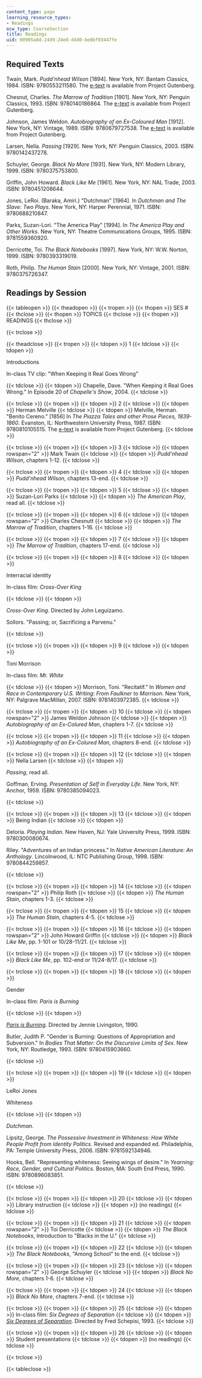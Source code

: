 ```yaml
---
content_type: page
learning_resource_types:
- Readings
ocw_type: CourseSection
title: Readings
uid: 00905a8d-24d9-24e8-d4d0-be8bf03447fe
---
```


Required Texts
--------------

Twain, Mark. _Pudd'nhead Wilson_ \[1894\]. New York, NY: Bantam Classics, 1984. ISBN: 9780553211580. The [e-text](http://www.gutenberg.org/etext/102) is available from Project Gutenberg.

Chesnut, Charles. _The Marrow of Tradition_ \[1901\]. New York, NY: Penguin Classics, 1993. ISBN: 9780140186864. The [e-text](http://www.gutenberg.org/etext/11228) is available from Project Gutenberg.

Johnson, James Weldon. _Autobiography of an Ex-Coloured Man_ \[1912\]. New York, NY: Vintage, 1989. ISBN: 9780679727538. The [e-text](http://www.gutenberg.org/etext/11012) is available from Project Gutenberg.

Larsen, Nella. _Passing_ \[1929\]. New York, NY: Penguin Classics, 2003. ISBN: 9780142437278.

Schuyler, George. _Black No More_ \[1931\]. New York, NY: Modern Library, 1999. ISBN: 9780375753800.

Griffin, John Howard. _Black Like Me_ \[1961\]. New York, NY: NAL Trade, 2003. ISBN: 9780451208644.

Jones, LeRoi. (Baraka, Amiri.) "Dutchman" \[1964\]. In _Dutchman and The Slave_: _Two Plays_. New York, NY: Harper Perennial, 1971. ISBN: 9780688210847.

Parks, Suzan-Lori. "The America Play" \[1994\]. In _The America Play and Other Works_. New York, NY: Theatre Communications Groups, 1995. ISBN: 9781559360920.

Derricotte, Toi. _The Black Notebooks_ \[1997\]. New York, NY: W.W. Norton, 1999. ISBN: 9780393319019.

Roth, Philip. _The Human Stain_ \[2000\]. New York, NY: Vintage, 2001. ISBN: 9780375726347.

Readings by Session
-------------------

{{< tableopen >}}
{{< theadopen >}}
{{< tropen >}}
{{< thopen >}}
SES #
{{< thclose >}}
{{< thopen >}}
TOPICS
{{< thclose >}}
{{< thopen >}}
READINGS
{{< thclose >}}

{{< trclose >}}

{{< theadclose >}}
{{< tropen >}}
{{< tdopen >}}
1
{{< tdclose >}}
{{< tdopen >}}


Introductions

In-class TV clip: "When Keeping it Real Goes Wrong"


{{< tdclose >}}
{{< tdopen >}}
Chapelle, Dave. "When Keeping it Real Goes Wrong." In Episode 20 of _Chapelle's Show_, 2004.
{{< tdclose >}}

{{< trclose >}}
{{< tropen >}}
{{< tdopen >}}
2
{{< tdclose >}}
{{< tdopen >}}
Herman Melville
{{< tdclose >}}
{{< tdopen >}}
Melville, Herman. "Benito Cereno." \[1856\] In _The Piazza Tales and other Prose Pieces, 1839-1860_. Evanston, IL: Northwestern University Press, 1987. ISBN: 9780810105515. The [e-text](http://www.gutenberg.org/etext/15859) is available from Project Gutenberg.
{{< tdclose >}}

{{< trclose >}}
{{< tropen >}}
{{< tdopen >}}
3
{{< tdclose >}}
{{< tdopen rowspan="2" >}}
Mark Twain
{{< tdclose >}}
{{< tdopen >}}
_Pudd'nhead Wilson_, chapters 1-12.
{{< tdclose >}}

{{< trclose >}}
{{< tropen >}}
{{< tdopen >}}
4
{{< tdclose >}}
{{< tdopen >}}
_Pudd'nhead Wilson_, chapters 13-end.
{{< tdclose >}}

{{< trclose >}}
{{< tropen >}}
{{< tdopen >}}
5
{{< tdclose >}}
{{< tdopen >}}
Suzan-Lori Parks
{{< tdclose >}}
{{< tdopen >}}
_The American Play_, read all.
{{< tdclose >}}

{{< trclose >}}
{{< tropen >}}
{{< tdopen >}}
6
{{< tdclose >}}
{{< tdopen rowspan="2" >}}
Charles Chesnutt
{{< tdclose >}}
{{< tdopen >}}
_The Marrow of Tradition_, chapters 1-16.
{{< tdclose >}}

{{< trclose >}}
{{< tropen >}}
{{< tdopen >}}
7
{{< tdclose >}}
{{< tdopen >}}
_The Marrow of Tradition_, chapters 17-end.
{{< tdclose >}}

{{< trclose >}}
{{< tropen >}}
{{< tdopen >}}
8
{{< tdclose >}}
{{< tdopen >}}


Interracial identity

In-class film: _Cross-Over King_


{{< tdclose >}}
{{< tdopen >}}


_Cross-Over King_. Directed by John Leguizamo.

Sollors. "Passing; or, Sacrificing a Parvenu."


{{< tdclose >}}

{{< trclose >}}
{{< tropen >}}
{{< tdopen >}}
9
{{< tdclose >}}
{{< tdopen >}}


Toni Morrison

In-class film: _Mr. White_


{{< tdclose >}}
{{< tdopen >}}
Morrison, Toni. "Recitatif." In _Women and Race in Contemporary U.S. Writing: From Faulkner to Morrison_. New York, NY: Palgrave MacMillan, 2007. ISBN: 9781403972385.
{{< tdclose >}}

{{< trclose >}}
{{< tropen >}}
{{< tdopen >}}
10
{{< tdclose >}}
{{< tdopen rowspan="2" >}}
James Weldon Johnson
{{< tdclose >}}
{{< tdopen >}}
_Autobiography of an Ex-Colured Man_, chapters 1-7.
{{< tdclose >}}

{{< trclose >}}
{{< tropen >}}
{{< tdopen >}}
11
{{< tdclose >}}
{{< tdopen >}}
_Autobiography of an Ex-Colured Man_, chapters 8-end.
{{< tdclose >}}

{{< trclose >}}
{{< tropen >}}
{{< tdopen >}}
12
{{< tdclose >}}
{{< tdopen >}}
Nella Larsen
{{< tdclose >}}
{{< tdopen >}}


_Passing_, read all.

Goffman, Erving. _Presentation of Self in Everyday Life_. New York, NY: Anchor, 1959. ISBN: 9780385094023.


{{< tdclose >}}

{{< trclose >}}
{{< tropen >}}
{{< tdopen >}}
13
{{< tdclose >}}
{{< tdopen >}}
Being Indian
{{< tdclose >}}
{{< tdopen >}}


Deloria. _Playing Indian_. New Haven, NJ: Yale University Press, 1999. ISBN: 9780300080674.

Riley. "Adventures of an Indian princess." In _Native American Literature: An Anthology_. Lincolnwood, IL: NTC Publishing Group, 1998. ISBN: 9780844259857.


{{< tdclose >}}

{{< trclose >}}
{{< tropen >}}
{{< tdopen >}}
14
{{< tdclose >}}
{{< tdopen rowspan="2" >}}
Philip Roth
{{< tdclose >}}
{{< tdopen >}}
_The Human Stain_, chapters 1-3.
{{< tdclose >}}

{{< trclose >}}
{{< tropen >}}
{{< tdopen >}}
15
{{< tdclose >}}
{{< tdopen >}}
_The Human Stain_, chapters 4-5.
{{< tdclose >}}

{{< trclose >}}
{{< tropen >}}
{{< tdopen >}}
16
{{< tdclose >}}
{{< tdopen rowspan="2" >}}
John Howard Griffin
{{< tdclose >}}
{{< tdopen >}}
_Black Like Me_, pp. 1-101 or 10/28-11/21.
{{< tdclose >}}

{{< trclose >}}
{{< tropen >}}
{{< tdopen >}}
17
{{< tdclose >}}
{{< tdopen >}}
_Black Like Me_, pp. 102-end or 11/24-8/17.
{{< tdclose >}}

{{< trclose >}}
{{< tropen >}}
{{< tdopen >}}
18
{{< tdclose >}}
{{< tdopen >}}


Gender

In-class film: _Paris is Burning_


{{< tdclose >}}
{{< tdopen >}}


[_Paris is Burning_](http://www.imdb.com/title/tt0100332/). Directed by Jennie Livingston, 1990.

Butler, Judith P. "Gender is Burning: Questions of Appropriation and Subversion." In _Bodies That Matter: On the Discursive Limits of Sex_. New York, NY: Routledge, 1993. ISBN: 9780415903660.


{{< tdclose >}}

{{< trclose >}}
{{< tropen >}}
{{< tdopen >}}
19
{{< tdclose >}}
{{< tdopen >}}


LeRoi Jones

Whiteness


{{< tdclose >}}
{{< tdopen >}}


_Dutchman_.

Lipsitz, George. _The Possessive Investment in Whiteness: How White People Profit from Identity Politics_. Revised and expanded ed. Philadelphia, PA: Temple University Press, 2006. ISBN: 9781592134946.

Hooks, Bell. "Representing whiteness: Seeing wings of desire." In _Yearning: Race, Gender, and Cultural Politics_. Boston, MA: South End Press, 1990. ISBN: 9780896083851.


{{< tdclose >}}

{{< trclose >}}
{{< tropen >}}
{{< tdopen >}}
20
{{< tdclose >}}
{{< tdopen >}}
Library instruction
{{< tdclose >}}
{{< tdopen >}}
(no readings)
{{< tdclose >}}

{{< trclose >}}
{{< tropen >}}
{{< tdopen >}}
21
{{< tdclose >}}
{{< tdopen rowspan="2" >}}
Toi Derricotte
{{< tdclose >}}
{{< tdopen >}}
_The Black Notebooks_, Introduction to "Blacks in the U."
{{< tdclose >}}

{{< trclose >}}
{{< tropen >}}
{{< tdopen >}}
22
{{< tdclose >}}
{{< tdopen >}}
_The Black Notebooks_, "Among School" to the end.
{{< tdclose >}}

{{< trclose >}}
{{< tropen >}}
{{< tdopen >}}
23
{{< tdclose >}}
{{< tdopen rowspan="2" >}}
George Schuyler
{{< tdclose >}}
{{< tdopen >}}
_Black No More_, chapters 1-6.
{{< tdclose >}}

{{< trclose >}}
{{< tropen >}}
{{< tdopen >}}
24
{{< tdclose >}}
{{< tdopen >}}
_Black No More_, chapters 7-end.
{{< tdclose >}}

{{< trclose >}}
{{< tropen >}}
{{< tdopen >}}
25
{{< tdclose >}}
{{< tdopen >}}
In-class film: _Six Degrees of Separation_
{{< tdclose >}}
{{< tdopen >}}
[_Six Degrees of Separation_](http://www.imdb.com/title/tt0108149/). Directed by Fred Schepisi, 1993.
{{< tdclose >}}

{{< trclose >}}
{{< tropen >}}
{{< tdopen >}}
26
{{< tdclose >}}
{{< tdopen >}}
Student presentations
{{< tdclose >}}
{{< tdopen >}}
(no readings)
{{< tdclose >}}

{{< trclose >}}

{{< tableclose >}}